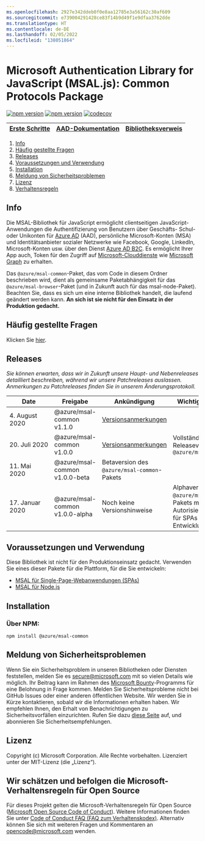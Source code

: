 ```yaml
---
ms.openlocfilehash: 2927e342ddeb0f0e8aa12785e3a56162c30af609
ms.sourcegitcommit: e739004291428ce83f14b9d49f1e9dfaa3762dde
ms.translationtype: HT
ms.contentlocale: de-DE
ms.lasthandoff: 02/05/2022
ms.locfileid: "138051864"
---
```

# <a name="microsoft-authentication-library-for-javascript-msaljs-common-protocols-package"></a>Microsoft Authentication Library for JavaScript (MSAL.js): Common Protocols Package

[![npm version](https://img.shields.io/npm/v/@azure/msal-common.svg?style=flat)](https://www.npmjs.com/package/@azure/msal-common/)
[![npm version](https://img.shields.io/npm/dm/@azure/msal-common.svg)](https://nodei.co/npm/@azure/msal-common/)
[![codecov](https://codecov.io/gh/AzureAD/microsoft-authentication-library-for-js/branch/dev/graph/badge.svg?flag=msal-common)](https://codecov.io/gh/AzureAD/microsoft-authentication-library-for-js)

| <a href="https://docs.microsoft.com/azure/active-directory/develop/guidedsetups/active-directory-javascriptspa" target="_blank">Erste Schritte</a> | <a href="https://aka.ms/aaddevv2" target="_blank">AAD-Dokumentation</a> | <a href="https://azuread.github.io/microsoft-authentication-library-for-js/ref/modules/_azure_msal_common.html" target="_blank">Bibliotheksverweis</a> |
| --- | --- | --- |

1. [Info](#about)
2. [Häufig gestellte Fragen](https://github.com/AzureAD/microsoft-authentication-library-for-js/blob/dev/lib/msal-common/FAQ.md)
3. [Releases](#releases)
4. [Voraussetzungen und Verwendung](#prerequisites-and-usage)
5. [Installation](#installation)
6. [Meldung von Sicherheitsproblemen](#security-reporting)
7. [Lizenz](#license)
8. [Verhaltensregeln](#we-value-and-adhere-to-the-microsoft-open-source-code-of-conduct)

## <a name="about"></a>Info

Die MSAL-Bibliothek für JavaScript ermöglicht clientseitigen JavaScript-Anwendungen die Authentifizierung von Benutzern über Geschäfts- Schul- oder Unikonten für [Azure AD](https://docs.microsoft.com/en-us/azure/active-directory/develop/v2-overview) (AAD), persönliche Microsoft-Konten (MSA) und Identitätsanbieter sozialer Netzwerke wie Facebook, Google, LinkedIn, Microsoft-Konten usw. über den Dienst [Azure AD B2C](https://docs.microsoft.com/en-us/azure/active-directory-b2c/active-directory-b2c-overview#identity-providers). Es ermöglicht Ihrer App auch, Token für den Zugriff auf [Microsoft-Clouddienste](https://www.microsoft.com/enterprise) wie [Microsoft Graph](https://graph.microsoft.io) zu erhalten. 

Das `@azure/msal-common`-Paket, das vom Code in diesem Ordner beschrieben wird, dient als gemeinsame Paketabhängigkeit für das `@azure/msal-browser`-Paket (und in Zukunft auch für das msal-node-Paket). Beachten Sie, dass es sich um eine interne Bibliothek handelt, die laufend geändert werden kann. **An sich ist sie nicht für den Einsatz in der Produktion gedacht.**

## <a name="faq"></a>Häufig gestellte Fragen

Klicken Sie [hier](https://github.com/AzureAD/microsoft-authentication-library-for-js/blob/dev/lib/msal-common/FAQ.md).

## <a name="releases"></a>Releases

*Sie können erwarten, dass wir in Zukunft unsere Haupt- und Nebenreleases detailliert beschreiben, während wir unsere Patchreleases auslassen.  Anmerkungen zu Patchreleases finden Sie in unserem Änderungsprotokoll.*

| Date | Freigabe | Ankündigung | Wichtigste Features |
| ------| ------- | ---------| --------- |
| 4\. August 2020 | @azure/msal-common v1.1.0 | [Versionsanmerkungen](https://https://github.com/AzureAD/microsoft-authentication-library-for-js/releases/tag/msal-common-v1.1.0)
| 20. Juli 2020 | @azure/msal-common v1.0.0 | [Versionsanmerkungen](https://github.com/AzureAD/microsoft-authentication-library-for-js/releases/tag/msal-common-v1.0.0) | Vollständige Releaseversion von `@azure/msal-common` |
| 11. Mai 2020 | @azure/msal-common v1.0.0-beta | Betaversion des `@azure/msal-common`-Pakets |
| 17. Januar 2020 | @azure/msal-common v1.0.0-alpha | Noch keine Versionshinweise | Alphaversion des `@azure/msal-common`-Pakets mit Autorisierungscodeflow für SPAs in der Entwicklungsphase. |

## <a name="prerequisites-and-usage"></a>Voraussetzungen und Verwendung
Diese Bibliothek ist nicht für den Produktionseinsatz gedacht. Verwenden Sie eines dieser Pakete für die Plattform, für die Sie entwickeln:

- [MSAL für Single-Page-Webanwendungen (SPAs)](https://github.com/AzureAD/microsoft-authentication-library-for-js/tree/dev/lib/msal-browser)
- [MSAL für Node.js](https://github.com/AzureAD/microsoft-authentication-library-for-js/tree/dev/lib/msal-node)

## <a name="installation"></a>Installation
### <a name="via-npm"></a>Über NPM:

    npm install @azure/msal-common

## <a name="security-reporting"></a>Meldung von Sicherheitsproblemen

Wenn Sie ein Sicherheitsproblem in unseren Bibliotheken oder Diensten feststellen, melden Sie es [secure@microsoft.com](mailto:secure@microsoft.com) mit so vielen Details wie möglich. Ihr Beitrag kann im Rahmen des [Microsoft Bounty](http://aka.ms/bugbounty)-Programms für eine Belohnung in Frage kommen. Melden Sie Sicherheitsprobleme nicht bei GitHub Issues oder einer anderen öffentlichen Website. Wir werden Sie in Kürze kontaktieren, sobald wir die Informationen erhalten haben. Wir empfehlen Ihnen, den Erhalt von Benachrichtigungen zu Sicherheitsvorfällen einzurichten. Rufen Sie dazu [diese Seite](https://technet.microsoft.com/en-us/security/dd252948) auf, und abonnieren Sie Sicherheitsempfehlungen.

## <a name="license"></a>Lizenz

Copyright (c) Microsoft Corporation.  Alle Rechte vorbehalten. Lizenziert unter der MIT-Lizenz (die „Lizenz“).

## <a name="we-value-and-adhere-to-the-microsoft-open-source-code-of-conduct"></a>Wir schätzen und befolgen die Microsoft-Verhaltensregeln für Open Source

Für dieses Projekt gelten die Microsoft-Verhaltensregeln für Open Source ([Microsoft Open Source Code of Conduct](https://opensource.microsoft.com/codeofconduct/)). Weitere Informationen finden Sie unter [Code of Conduct FAQ (FAQ zum Verhaltenskodex)](https://opensource.microsoft.com/codeofconduct/faq/). Alternativ können Sie sich mit weiteren Fragen und Kommentaren an [opencode@microsoft.com](mailto:opencode@microsoft.com) wenden.
